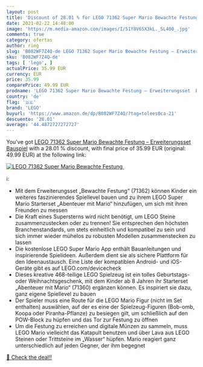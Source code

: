 ```yaml
---
layout: post
title: 'Discount of 28.01 % for LEGO 71362 Super Mario Bewachte Festung '
date: 2021-02-22 14:48:00
image: 'https://m.media-amazon.com/images/I/51Y8V6SX3kL._SL400_.jpg'
comments: true
category: ofertas
author: ring
slug: 'B082WF7Z4Q-de LEGO 71362 Super Mario Bewachte Festung – Erweiterungsset...'
sku: 'B082WF7Z4Q-de'
tags: [ 'lego', ]
actualPrice: 35.99 EUR
currency: EUR
price: 35.99
comparePrice: 49.99 EUR
prodname: 'LEGO 71362 Super Mario Bewachte Festung – Erweiterungsset  Bauspiel'
country: 'de'
flag: '🇩🇪'
brand: 'LEGO'
buyurl: 'https://www.amazon.de/dp/B082WF7Z4Q/?tag=tolees0ca-21'
descuento: '28.01'
average: '44.4872727272727'
---
```


You've got [LEGO 71362 Super Mario Bewachte Festung – Erweiterungsset  Bauspiel](https://www.amazon.de/dp/B082WF7Z4Q/?tag=tolees0ca-21) with a  28.01 % discount, with final price of 35.99 EUR (original: 49.99 EUR) at the following link:

[![LEGO 71362 Super Mario Bewachte Festung ](https://m.media-amazon.com/images/I/51Y8V6SX3kL._SL400_.jpg)](https://www.amazon.de/dp/B082WF7Z4Q/?tag=tolees0ca-21)

ℹ️:

- Mit dem Erweiterungsset „Bewachte Festung“ (71362) können Kinder ein weiteres faszinierendes Spiellevel bauen und zu ihrem LEGO Super Mario Starterset „Abenteuer mit Mario“ hinzufügen, um sich mit ihren Freunden zu messen
- Die Kraft eines Supersterns wird nicht benötigt, um LEGO Steine zusammenzustecken oder zu trennen! Sie entsprechen den höchsten Branchenstandards, um stets einheitlich und kompatibel zu sein und sich immer wieder mühelos zu robusten Modellen zusammenstecken zu lassen
- Die kostenlose LEGO Super Mario App enthält Bauanleitungen und inspirierende Spielideen. Außerdem dient sie als sichere Plattform für den Ideenaustausch. Eine Liste der kompatiblen Android- und iOS-Geräte gibt es auf LEGO.com/devicecheck
- Dieses kreative 468-teilige LEGO Spielzeug ist ein tolles Geburtstags- oder Weihnachtsgeschenk, mit dem Kinder ab 8 Jahren ihr Starterset „Abenteuer mit Mario“ (71360) ergänzen können. Es inspiriert sie dazu, ganz eigene Spiellevel zu bauen
- Der Spieler muss eine Route für die LEGO Mario Figur (nicht im Set enthalten) auswählen, auf der es eine der Spielzeug-Figuren (Bob-omb, Koopa oder Piranha-Pflanze) zu besiegen gilt, um schließlich auf den POW-Block zu hüpfen und das Tor zur Festung zu öffnen
- Um die Festung zu erreichen und digitale Münzen zu sammeln, muss LEGO Mario vielleicht das Katapult benutzen und über Lava aus LEGO Steinen oder Trittsteine im „Wasser“ hüpfen. Mario reagiert ganz unterschiedlich auf jeden Gegner, der ihm begegnet

[🛒 Check the deal!!](https://www.amazon.de/dp/B082WF7Z4Q/?tag=tolees0ca-21)

